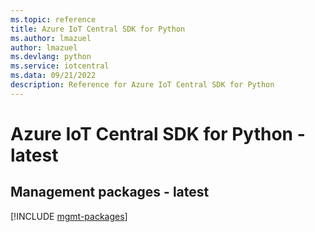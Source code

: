 ```yaml
---
ms.topic: reference
title: Azure IoT Central SDK for Python
ms.author: lmazuel
author: lmazuel
ms.devlang: python
ms.service: iotcentral
ms.data: 09/21/2022
description: Reference for Azure IoT Central SDK for Python
---
```

# Azure IoT Central SDK for Python - latest

## Management packages - latest
[!INCLUDE [mgmt-packages](iot-central-mgmt-index.md)]